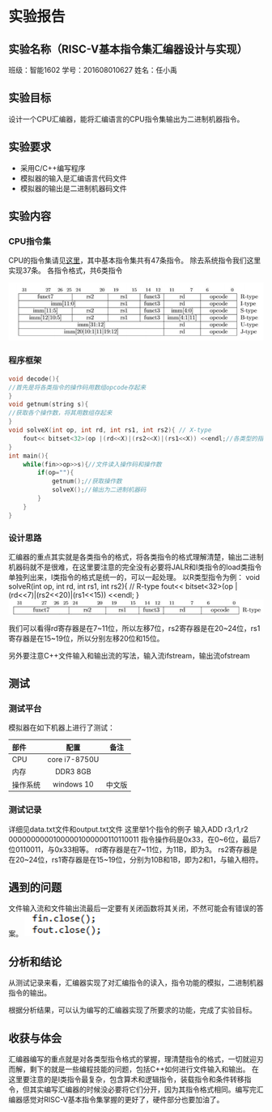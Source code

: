 # 实验报告

## 实验名称（RISC-V基本指令集汇编器设计与实现）

班级：智能1602 学号：201608010627 姓名：任小禹

## 实验目标

设计一个CPU汇编器，能将汇编语言的CPU指令集输出为二进制机器指令。

## 实验要求

* 采用C/C++编写程序
* 模拟器的输入是汇编语言代码文件
* 模拟器的输出是二进制机器码文件

## 实验内容

### CPU指令集

CPU的指令集请见[这里](https://riscv.org/specifications/)，其中基本指令集共有47条指令。
除去系统指令我们这里实现37条。
各指令格式，共6类指令

![图1](./type.png)

### 程序框架
```C++
void decode(){
//首先是将各类指令的操作码用数组opcode存起来
}
void getnum(string s){
//获取各个操作数，将其用数组存起来
}
void solveX(int op, int rd, int rs1, int rs2){ // X-type 
    fout<< bitset<32>(op |(rd<<X)|(rs2<<X)|(rs1<<X)) <<endl;//各类型的指令输出为二进制机器码文件
}
int main(){
	while(fin>>op>>s){//文件读入操作码和操作数
		if(op=""){
			getnum();//获取操作数
			solveX();//输出为二进制机器码
		}
	}
}
```
### 设计思路
汇编器的重点其实就是各类指令的格式，将各类指令的格式理解清楚，输出二进制机器码就不是很难，在这里要注意的完全没有必要将JALR和I类指令的load类指令单独列出来，I类指令的格式是统一的，可以一起处理。
以R类型指令为例：
void solveR(int op, int rd, int rs1, int rs2){ // R-type 
    fout<< bitset<32>(op |(rd<<7)|(rs2<<20)|(rs1<<15)) <<endl;
}
![图2](./rtype.png)

我们可以看得rd寄存器是在7~11位，所以左移7位，rs2寄存器是在20~24位，rs1寄存器是在15~19位，所以分别左移20位和15位。

另外要注意C++文件输入和输出流的写法，输入流ifstream，输出流ofstream

## 测试

### 测试平台

模拟器在如下机器上进行了测试：

| 部件     | 配置             | 备注   |
| :--------|:----------------:| :-----:|
| CPU      | core i7-8750U    |        |
| 内存     | DDR3 8GB         |        |
| 操作系统 | windows 10 | 中文版 |


### 测试记录
详细见data.txt文件和output.txt文件
这里举1个指令的例子
输入ADD r3,r1,r2
00000000001000001000000110110011
指令操作码是0x33，在0~6位，最后7位0110011，与0x33相等。
rd寄存器是在7~11位，为11B，即为3。
rs2寄存器是在20~24位，rs1寄存器是在15~19位，分别为10B和1B，即为2和1，与输入相符。
## 遇到的问题
文件输入流和文件输出流最后一定要有关闭函数将其关闭，不然可能会有错误的答案。
![图4](./mis.png)
## 分析和结论

从测试记录来看，汇编器实现了对汇编指令的读入，指令功能的模拟，二进制机器指令的输出。

根据分析结果，可以认为编写的汇编器实现了所要求的功能，完成了实验目标。
## 收获与体会

汇编器编写的重点就是对各类型指令格式的掌握，理清楚指令的格式，一切就迎刃而解，剩下的就是一些编程技能的问题，包括C++如何进行文件输入和输出。
在这里要注意的是I类指令最复杂，包含算术和逻辑指令，装载指令和条件转移指令，但其实编写汇编器的时候没必要将它们分开，因为其指令格式相同。编写完汇编器感觉对RISC-V基本指令集掌握的更好了，硬件部分也要加油了。
